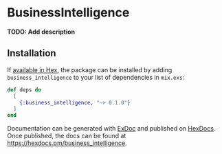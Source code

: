 # BusinessIntelligence

**TODO: Add description**

## Installation

If [available in Hex](https://hex.pm/docs/publish), the package can be installed
by adding `business_intelligence` to your list of dependencies in `mix.exs`:

```elixir
def deps do
  [
    {:business_intelligence, "~> 0.1.0"}
  ]
end
```

Documentation can be generated with [ExDoc](https://github.com/elixir-lang/ex_doc)
and published on [HexDocs](https://hexdocs.pm). Once published, the docs can
be found at <https://hexdocs.pm/business_intelligence>.


